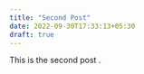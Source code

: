 ```yaml
---
title: "Second Post"
date: 2022-09-30T17:33:13+05:30
draft: true    
---
```


This is the second post . 
